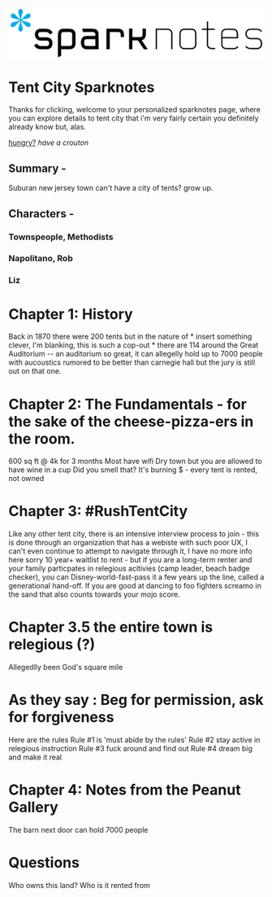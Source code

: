 ![jump](2560px-SparkNotes_logo.svg.png)
# Tent City Sparknotes 
Thanks for clicking, welcome to your personalized sparknotes page, where you can explore details to tent city that i'm very fairly certain you definitely already know but, alas. 

[hungry?](https://crouton.net/) 
_have a crouton_



## Summary - 
Suburan new jersey town can't have a city of tents? grow up. 

## Characters - 
### Townspeople, Methodists 
### Napolitano, Rob 
### Liz 

# Chapter 1: History 
Back in 1870 there were 200 tents but in the nature of * insert something clever, I'm blanking, this is such a cop-out * there are 114 around the Great Auditorium -- an auditorium so great, it can allegelly hold up to 7000 people with aucoustics rumored to be better than carnegie hall but the jury is still out on that one. 


# Chapter 2: The Fundamentals - for the sake of the cheese-pizza-ers in the room. 
600 sq ft @ 4k for 3 months 
Most have wifi 
Dry town but you are allowed to have wine in a cup 
Did you smell that? It's burning $ - every tent is rented, not owned

# Chapter 3: #RushTentCity 
Like any other tent city, there is an intensive interview process to join - this is done through an organization that has a webiste with such poor UX, I can't even continue to attempt to navigate through it, I have no more info here sorry 
10 year+ waitlist to rent - but if you are a long-term renter and your family particpates in relegious acitivies (camp leader, beach badge checker), you can Disney-world-fast-pass it a few years up the line, called a generational hand-off. If you are good at dancing to foo fighters screamo in the sand that also counts towards your mojo score. 


# Chapter 3.5 the entire town is relegious (?) 
Allegedlly been God's square mile

# As they say : Beg for permission, ask for forgiveness
Here are the rules 
Rule #1 is 'must abide by the rules' 
Rule #2 stay active in relegious instruction 
Rule #3 fuck around and find out 
Rule #4 dream big and make it real

# Chapter 4: Notes from the Peanut Gallery 
The barn next door can hold 7000 people 

# Questions 
Who owns this land? Who is it rented from
